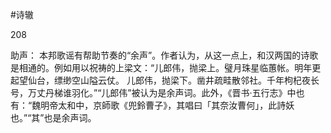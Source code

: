 #诗辙

208

助声：
本邦歌谣有帮助节奏的“余声”。作者认为，从这一点上，和汉两国的诗歌是相通的。例如用以祝祷的上梁文：“儿郎伟，抛梁上。璧月珠星临蕙帐。明年更起望仙台，缥缈空山隘云仗。 儿郎伟，抛梁下。凿井疏畦散邻社。千年枸杞夜长号，万丈丹梯谁羽化。”“儿郎伟”被认为是余声词。此外，《晋书·五行志》中也有：“魏明帝太和中，京師歌《兜鈴曹子》，其唱曰「其奈汝曹何」，此詩妖也。”“其”也是余声词。


